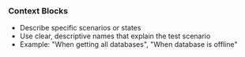 ### Context Blocks
- Describe specific scenarios or states
- Use clear, descriptive names that explain the test scenario
- Example: "When getting all databases", "When database is offline"